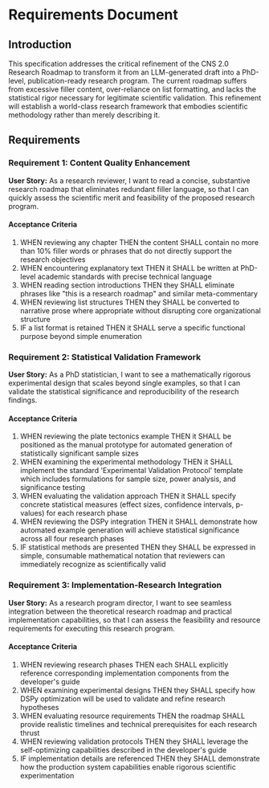 # Requirements Document

## Introduction

This specification addresses the critical refinement of the CNS 2.0 Research Roadmap to transform it from an LLM-generated draft into a PhD-level, publication-ready research program. The current roadmap suffers from excessive filler content, over-reliance on list formatting, and lacks the statistical rigor necessary for legitimate scientific validation. This refinement will establish a world-class research framework that embodies scientific methodology rather than merely describing it.

## Requirements

### Requirement 1: Content Quality Enhancement

**User Story:** As a research reviewer, I want to read a concise, substantive research roadmap that eliminates redundant filler language, so that I can quickly assess the scientific merit and feasibility of the proposed research program.

#### Acceptance Criteria

1. WHEN reviewing any chapter THEN the content SHALL contain no more than 10% filler words or phrases that do not directly support the research objectives
2. WHEN encountering explanatory text THEN it SHALL be written at PhD-level academic standards with precise technical language
3. WHEN reading section introductions THEN they SHALL eliminate phrases like "this is a research roadmap" and similar meta-commentary
4. WHEN reviewing list structures THEN they SHALL be converted to narrative prose where appropriate without disrupting core organizational structure
5. IF a list format is retained THEN it SHALL serve a specific functional purpose beyond simple enumeration

### Requirement 2: Statistical Validation Framework

**User Story:** As a PhD statistician, I want to see a mathematically rigorous experimental design that scales beyond single examples, so that I can validate the statistical significance and reproducibility of the research findings.

#### Acceptance Criteria

1. WHEN reviewing the plate tectonics example THEN it SHALL be positioned as the manual prototype for automated generation of statistically significant sample sizes
2. WHEN examining the experimental methodology THEN it SHALL implement the standard 'Experimental Validation Protocol' template which includes formulations for sample size, power analysis, and significance testing
3. WHEN evaluating the validation approach THEN it SHALL specify concrete statistical measures (effect sizes, confidence intervals, p-values) for each research phase
4. WHEN reviewing the DSPy integration THEN it SHALL demonstrate how automated example generation will achieve statistical significance across all four research phases
5. IF statistical methods are presented THEN they SHALL be expressed in simple, consumable mathematical notation that reviewers can immediately recognize as scientifically valid

### Requirement 3: Implementation-Research Integration

**User Story:** As a research program director, I want to see seamless integration between the theoretical research roadmap and practical implementation capabilities, so that I can assess the feasibility and resource requirements for executing this research program.

#### Acceptance Criteria

1. WHEN reviewing research phases THEN each SHALL explicitly reference corresponding implementation components from the developer's guide
2. WHEN examining experimental designs THEN they SHALL specify how DSPy optimization will be used to validate and refine research hypotheses
3. WHEN evaluating resource requirements THEN the roadmap SHALL provide realistic timelines and technical prerequisites for each research thrust
4. WHEN reviewing validation protocols THEN they SHALL leverage the self-optimizing capabilities described in the developer's guide
5. IF implementation details are referenced THEN they SHALL demonstrate how the production system capabilities enable rigorous scientific experimentation